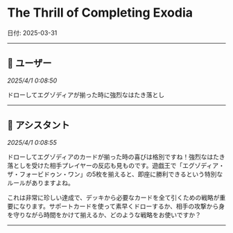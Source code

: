 # The Thrill of Completing Exodia

日付: 2025-03-31

---

## 👤 ユーザー
*2025/4/1 0:08:50*

ドローしてエグゾディアが揃った時に強烈なはたき落とし

---

## 🤖 アシスタント
*2025/4/1 0:08:55*

ドローしてエグゾディアのカードが揃った時の喜びは格別ですね！強烈なはたき落としを受けた相手プレイヤーの反応も見ものです。遊戯王で「エグゾディア・ザ・フォービドゥン・ワン」の5枚を揃えると、即座に勝利できるという特別なルールがありますよね。

これは非常に珍しい達成で、デッキから必要なカードを全て引くための戦略が重要になります。サポートカードを使って素早くドローするか、相手の攻撃から身を守りながら時間をかけて揃えるか、どのような戦略をお使いですか？

---
